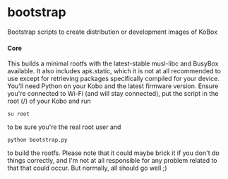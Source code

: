 # bootstrap
Bootstrap scripts to create distribution or development images of KoBox

#### Core
This builds a minimal rootfs with the latest-stable musl-libc and BusyBox available. It also includes apk.static, which it is not at all recommended to use except for retrieving packages specifically compiled for your device.
You'll need Python on your Kobo and the latest firmware version. Ensure you're connected to Wi-Fi (and will stay connected), put the script in the root (/) of your Kobo and run
```
su root
```
to be sure you're the real root user and
```
python bootstrap.py
```
to build the rootfs. Please note that it could maybe brick it if you don't do things correctly, and I'm not at all responsible for any problem related to that that could occur. But normally, all should go well ;)
